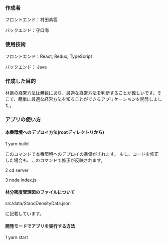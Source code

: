 ### 作成者
フロントエンド：村田紫雲

バックエンド：守口海

### 使用技術
フロントエンド：React, Redux, TypeScript

バックエンド： Java

### 作成した目的
林業の経営方法は無数にあり、最適な経営方法を判断することが難しいです。そこで、簡単に最適な経営方法を知ることができるアプリケーションを開発しました。

### アプリの使い方
#### 本番環境へのデプロイ方法(rootディレクトリから)

1 yarn build 

このコマンドで本番環境へのデプロイの準備がされます。
もし、コードを修正した場合も、このコマンドで修正が反映されます。

2 cd server 

3 node index.js

#### 林分密度管理図のファイルについて

src/data/StandDensityData.json

に記載しています。

#### 開発モードでアプリを実行する方法
1 yarn start


